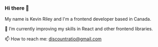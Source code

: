 ### Hi there 👋
 My name is Kevin Riley and I'm a frontend developer based in Canada.
  
🌱 I’m currently improving my skills in React and other frontend libraries. 


📫 How to reach me: discountratio@gmail.com 



<!--
**discountratio/discountratio** is a ✨ _special_ ✨ repository because its `README.md` (this file) appears on your GitHub profile.

Here are some ideas to get you started:

- 🔭 I’m currently working on ...
- 🌱 I’m currently learning ...
- 👯 I’m looking to collaborate on ...
- 🤔 I’m looking for help with ...
- 💬 Ask me about ...
- 📫 How to reach me: ...
- 😄 Pronouns: ...
- ⚡ Fun fact: ...
-->
